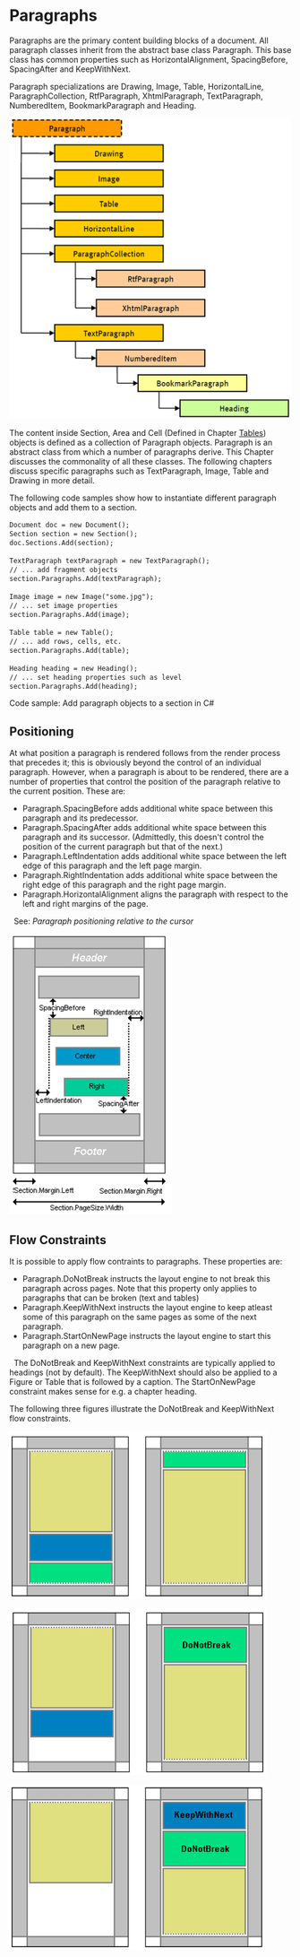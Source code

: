 # Paragraphs

Paragraphs are the primary content building blocks of a document. All paragraph classes inherit from the abstract base class Paragraph. This base class has common properties such as HorizontalAlignment, SpacingBefore, SpacingAfter and KeepWithNext.

Paragraph specializations are Drawing, Image, Table, HorizontalLine, ParagraphCollection, RtfParagraph, XhtmlParagraph, TextParagraph, NumberedItem, BookmarkParagraph and Heading.

![paragraph-class-hierarchy](/guide/tallpdf/media/paragraph-class-hierarchy.png)

The content inside Section, Area and Cell (Defined in Chapter [Tables](tables)) objects is defined as a collection of Paragraph objects. Paragraph is an abstract class from which a number of paragraphs derive. This Chapter discusses the commonality of all these classes. The following chapters discuss specific paragraphs such as TextParagraph, Image, Table and Drawing in more detail.

The following code samples show how to instantiate different paragraph objects and add them to a section.

```
Document doc = new Document();
Section section = new Section();
doc.Sections.Add(section);

TextParagraph textParagraph = new TextParagraph();
// ... add fragment objects
section.Paragraphs.Add(textParagraph);

Image image = new Image("some.jpg");
// ... set image properties
section.Paragraphs.Add(image);

Table table = new Table();
// ... add rows, cells, etc.
section.Paragraphs.Add(table);

Heading heading = new Heading();
// ... set heading properties such as level
section.Paragraphs.Add(heading);
```

Code sample: Add paragraph objects to a section in C#

## Positioning

At what position a paragraph is rendered follows from the render process that precedes it; this is obviously beyond the control of an individual paragraph. However, when a paragraph is about to be rendered, there are a number of properties that control the position of the paragraph relative to the current position. These are:
&nbsp;<ul><li>
Paragraph.SpacingBefore adds additional white space between this paragraph and its predecessor.</li><li>
Paragraph.SpacingAfter adds additional white space between this paragraph and its successor. (Admittedly, this doesn't control the position of the current paragraph but that of the next.)</li><li>
Paragraph.LeftIndentation adds additional white space between the left edge of this paragraph and the left page margin.</li><li>
Paragraph.RightIndentation adds additional white space between the right edge of this paragraph and the right page margin.</li><li>
Paragraph.HorizontalAlignment aligns the paragraph with respect to the left and right margins of the page.</li></ul>&nbsp;
See: _Paragraph positioning relative to the cursor_

![paragraph-positioning-relative-to-the-cursor](/guide/tallpdf/media/paragraph-positioning-relative-to-the-cursor.png)

## Flow Constraints

It is possible to apply flow contraints to paragraphs. These properties are:
&nbsp;<ul><li>
Paragraph.DoNotBreak instructs the layout engine to not break this paragraph across pages. Note that this property only applies to paragraphs that can be broken (text and tables)</li><li>
Paragraph.KeepWithNext instructs the layout engine to keep atleast some of this paragraph on the same pages as some of the next paragraph.</li><li>
Paragraph.StartOnNewPage instructs the layout engine to start this paragraph on a new page.</li></ul>&nbsp;
The DoNotBreak and KeepWithNext constraints are typically applied to headings (not by default). The KeepWithNext should also be applied to a Figure or Table that is followed by a caption. The StartOnNewPage constraint makes sense for e.g. a chapter heading.


The following three figures illustrate the DoNotBreak and KeepWithNext flow constraints.

![paragraph-flow-without-constraints](/guide/tallpdf/media/paragraph-flow-without-constraints.png)

![do-not-break-flow-constraint](/guide/tallpdf/media/do-not-break-flow-constraint.png)

![keep-with-next-flow-constraint](/guide/tallpdf/media/keep-with-next-flow-constraint.png)

